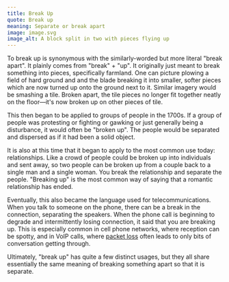 ```yaml
---
title: Break Up
quote: Break up
meaning: Separate or break apart
image: image.svg
image_alt: A block split in two with pieces flying up
---
```


To break up is synonymous with the similarly-worded but more literal "break apart". It plainly comes from "break" + "up". It originally just meant to break something into pieces, specifically farmland. One can picture plowing a field of hard ground and and the blade breaking it into smaller, softer pieces which are now turned up onto the ground next to it. Similar imagery would be smashing a tile. Broken apart, the tile pieces no longer fit together neatly on the floor—it's now broken up on other pieces of tile.

This then began to be applied to groups of people in the 1700s. If a group of people was protesting or fighting or gawking or just generally being a disturbance, it would often be "broken up". The people would be separated and dispersed as if it had been a solid object.

It is also at this time that it began to apply to the most common use today: relationships. Like a crowd of people could be broken up into individuals and sent away, so two people can be broken up from a couple back to a single man and a single woman. You break the relationship and separate the people. "Breaking up" is the most common way of saying that a romantic relationship has ended.

Eventually, this also became the language used for telecommunications. When you talk to someone on the phone, there can be a break in the connection, separating the speakers. When the phone call is beginning to degrade and intermittently losing connection, it said that you are breaking up. This is especially common in cell phone networks, where reception can be spotty, and in VoIP calls, where [packet loss](https://packetlosstest.com/packet-loss) often leads to only bits of conversation getting through.

Ultimately, "break up" has quite a few distinct usages, but they all share essentially the same meaning of breaking something apart so that it is separate.
